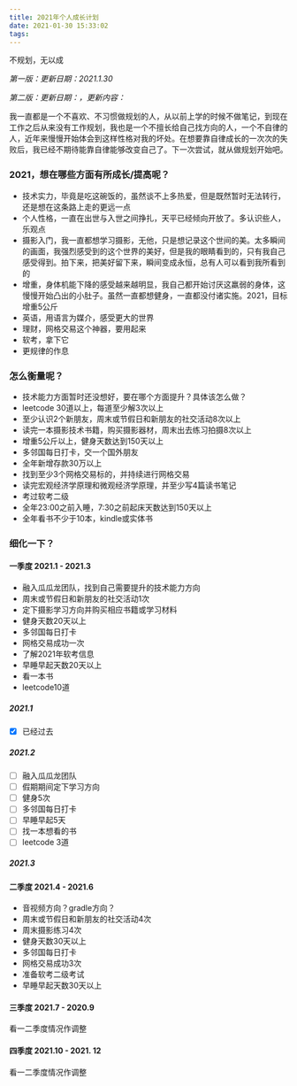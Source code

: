 ```yaml
---
title: 2021年个人成长计划
date: 2021-01-30 15:33:02
tags:
---
```



不规划，无以成

<!-- more -->

*第一版：更新日期：2021.1.30*

*第二版：更新日期：，更新内容：*

我一直都是一个不喜欢、不习惯做规划的人，从以前上学的时候不做笔记，到现在工作之后从来没有工作规划，我也是一个不擅长给自己找方向的人，一个不自律的人，近年来慢慢开始体会到这样性格对我的坏处。在想要靠自律成长的一次次的失败后，我已经不期待能靠自律能够改变自己了。下一次尝试，就从做规划开始吧。

### 2021，想在哪些方面有所成长/提高呢？

- 技术实力，毕竟是吃这碗饭的，虽然谈不上多热爱，但是既然暂时无法转行，还是想在这条路上走的更远一点
- 个人性格，一直在出世与入世之间挣扎，天平已经倾向开放了。多认识些人，乐观点
- 摄影入门，我一直都想学习摄影，无他，只是想记录这个世间的美。太多瞬间的画面，我强烈感受到的这个世界的美好，但是我的眼睛看到的，只有我自己感受得到。拍下来，把美好留下来，瞬间变成永恒，总有人可以看到我所看到的
- 增重，身体机能下降的感受越来越明显，我自己都开始讨厌这羸弱的身体，这慢慢开始凸出的小肚子。虽然一直都想健身，一直都没付诸实施。2021，目标增重5公斤
- 英语，用语言为媒介，感受更大的世界
- 理财，网格交易这个神器，要用起来
- 软考，拿下它
- 更规律的作息

### 怎么衡量呢？
- 技术能力方面暂时还没想好，要在哪个方面提升？具体该怎么做？
- leetcode 30道以上，每道至少解3次以上
- 至少认识2个新朋友，周末或节假日和新朋友的社交活动8次以上
- 读完一本摄影技术书籍，购买摄影器材，周末出去练习拍摄8次以上
- 增重5公斤以上，健身天数达到150天以上
- 多邻国每日打卡，交一个国外朋友
- 全年新增存款30万以上
- 找到至少3个网格交易标的，并持续进行网格交易
- 读完宏观经济学原理和微观经济学原理，并至少写4篇读书笔记
- 考过软考二级
- 全年23:00之前入睡，7:30之前起床天数达到150天以上
- 全年看书不少于10本，kindle或实体书


### 细化一下？

#### 一季度 2021.1 - 2021.3
- 融入瓜瓜龙团队，找到自己需要提升的技术能力方向
- 周末或节假日和新朋友的社交活动1次
- 定下摄影学习方向并购买相应书籍或学习材料
- 健身天数20天以上
- 多邻国每日打卡
- 网格交易成功一次
- 了解2021年软考信息
- 早睡早起天数20天以上
- 看一本书
- leetcode10道

##### 2021.1
- [x] 已经过去

##### 2021.2
- [ ] 融入瓜瓜龙团队
- [ ] 假期期间定下学习方向
- [ ] 健身5次
- [ ] 多邻国每日打卡
- [ ] 早睡早起5天
- [ ] 找一本想看的书
- [ ] leetcode 3道

##### 2021.3


#### 二季度 2021.4 - 2021.6
- 音视频方向？gradle方向？
- 周末或节假日和新朋友的社交活动4次
- 周末摄影练习4次
- 健身天数30天以上
- 多邻国每日打卡
- 网格交易成功3次
- 准备软考二级考试
- 早睡早起天数30天以上

#### 三季度 2021.7 - 2020.9
看一二季度情况作调整

#### 四季度 2021.10 - 2021. 12
看一二季度情况作调整





